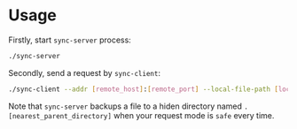 
# Usage

Firstly, start `sync-server` process:
```bash
./sync-server
```

Secondly, send a request by `sync-client`:
```bash
./sync-client --addr [remote_host]:[remote_port] --local-file-path [local_file_path] --remote-file-path [remote_file_path]
```

Note that `sync-server` backups a file to a hiden directory named `.[nearest_parent_directory]` when your request mode is `safe` every time.

